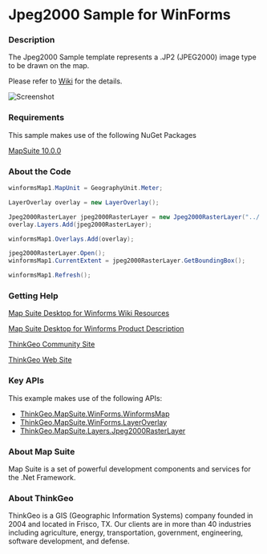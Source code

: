 # Jpeg2000 Sample for WinForms

### Description
The Jpeg2000 Sample template represents a .JP2 (JPEG2000) image type to be drawn on the map.

Please refer to [Wiki](http://wiki.thinkgeo.com/wiki/map_suite_desktop_for_winforms) for the details.

![Screenshot](https://gitlab.com/thinkgeo/public/thinkgeo-desktop-maps/-/raw/support/v10/samples/winforms/Jpeg2000Sample/ScreenShot.png)

### Requirements
This sample makes use of the following NuGet Packages

[MapSuite 10.0.0](https://www.nuget.org/packages?q=ThinkGeo)

### About the Code
```csharp
winformsMap1.MapUnit = GeographyUnit.Meter;

LayerOverlay overlay = new LayerOverlay();

Jpeg2000RasterLayer jpeg2000RasterLayer = new Jpeg2000RasterLayer("../../App_Data/World.jp2");
overlay.Layers.Add(jpeg2000RasterLayer);

winformsMap1.Overlays.Add(overlay);

jpeg2000RasterLayer.Open();
winformsMap1.CurrentExtent = jpeg2000RasterLayer.GetBoundingBox();

winformsMap1.Refresh();
```
### Getting Help

[Map Suite Desktop for Winforms Wiki Resources](http://wiki.thinkgeo.com/wiki/map_suite_desktop_for_winforms)

[Map Suite Desktop for Winforms Product Description](https://thinkgeo.com/ui-controls#desktop-platforms)

[ThinkGeo Community Site](http://community.thinkgeo.com/)

[ThinkGeo Web Site](http://www.thinkgeo.com)

### Key APIs
This example makes use of the following APIs:

- [ThinkGeo.MapSuite.WinForms.WinformsMap](http://wiki.thinkgeo.com/wiki/api/thinkgeo.mapsuite.winforms.winformsmap)
- [ThinkGeo.MapSuite.WinForms.LayerOverlay](http://wiki.thinkgeo.com/wiki/api/thinkgeo.mapsuite.winforms.layeroverlay)
- [ThinkGeo.MapSuite.Layers.Jpeg2000RasterLayer](http://wiki.thinkgeo.com/wiki/api/thinkgeo.mapsuite.layers.jpeg2000rasterlayer)

### About Map Suite
Map Suite is a set of powerful development components and services for the .Net Framework.

### About ThinkGeo
ThinkGeo is a GIS (Geographic Information Systems) company founded in 2004 and located in Frisco, TX. Our clients are in more than 40 industries including agriculture, energy, transportation, government, engineering, software development, and defense.
